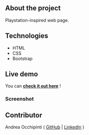 ## About the project
Playstation-inspired web page.

## Technologies 
- HTML
- CSS
- Bootstrap

## Live demo
You can **[check it out here](https://painteyes.github.io/html-css-playstation)** !

### Screenshot
<!-- <img src="https://i.postimg.cc/Jh1W0Gz6/playstation.png"/>
 -->
## Contributor
Andrea Occhipinti ( [GitHub](https://github.com/painteyes) | [LinkedIn](https://www.linkedin.com/in/occhipinti) )
